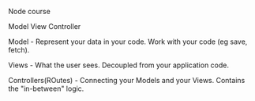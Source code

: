 Node course

Model View Controller

Model - Represent your data in your code. Work with your code (eg save, fetch).

Views - What the user sees. Decoupled from your application code.

Controllers(ROutes) - Connecting your Models and your Views. Contains the "in-between" logic.
